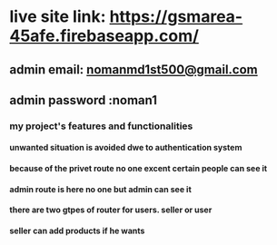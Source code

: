 # live site link: https://gsmarea-45afe.firebaseapp.com/

## admin email: nomanmd1st500@gmail.com
## admin password :noman1

### my project's features and functionalities
#### unwanted situation is avoided dwe to authentication system 
#### because of the privet route no one excent certain people can see it
#### admin route is here no one but admin can see it
#### there are two gtpes of router for users. seller or user
#### seller can add products if he wants
